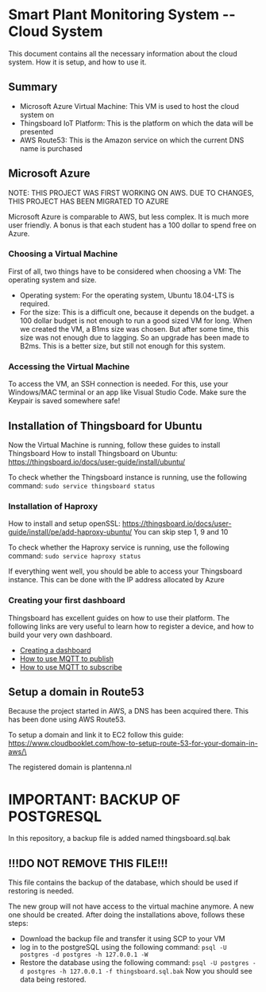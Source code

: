 # Smart Plant Monitoring System -- Cloud System
This document contains all the necessary information about the cloud system. How it is setup, and how to use it.

## Summary
-   Microsoft Azure Virtual Machine: This VM is used to host the cloud system on
-   Thingsboard IoT Platform: This is the platform on which the data will be presented 
-   AWS Route53: This is the Amazon service on which the current DNS name is purchased

## Microsoft Azure
NOTE: THIS PROJECT WAS FIRST WORKING ON AWS. DUE TO CHANGES, THIS PROJECT HAS BEEN MIGRATED TO AZURE

Microsoft Azure is comparable to AWS, but less complex. It is much more user friendly. A bonus is that each student has a 100 dollar to spend free on Azure. 

### Choosing a Virtual Machine
First of all, two things have to be considered when choosing a VM: The operating system and size.
-   Operating system: For the operating system, Ubuntu 18.04-LTS is required. 
-   For the size: This is a difficult one, because it depends on the budget. a 100 dollar budget is not enough to run a good sized VM for long. When we created the VM, a B1ms size was chosen. But after some time, this size was not enough due to lagging. So an upgrade has been made to B2ms. This is a better size, but still not enough for this system. 

### Accessing the Virtual Machine
To access the VM, an SSH connection is needed. For this, use your Windows/MAC terminal or an app like Visual Studio Code.
Make sure the Keypair is saved somewhere safe!

## Installation of Thingsboard for Ubuntu
Now the Virtual Machine is running, follow these guides to install Thingsboard
How to install Thingsboard on Ubuntu: https://thingsboard.io/docs/user-guide/install/ubuntu/

To check whether the Thingsboard instance is running, use the following command: `sudo service thingsboard status`

### Installation of Haproxy
How to install and setup openSSL: https://thingsboard.io/docs/user-guide/install/pe/add-haproxy-ubuntu/
You can skip step 1, 9 and 10

To check whether the Haproxy service is running, use the following command: `sudo service haproxy status`

If everything went well, you should be able to access your Thingsboard instance. This can be done with the IP address allocated by Azure

### Creating your first dashboard
Thingsboard has excellent guides on how to use their platform. The following links are very useful to learn how to register a device, and how to build your very own dashboard.
-   [Creating a dashboard](https://thingsboard.io/docs/iot-video-tutorials/#dashboard-development-guide-part-1-of-3-visualizing-assets-data-using-maps-and-tables)
-   [How to use MQTT to publish](https://thingsboard.io/docs/samples/raspberry/temperature/)
-   [How to use MQTT to subscribe](https://thingsboard.io/docs/samples/raspberry/gpio/)

## Setup a domain in Route53
Because the project started in AWS, a DNS has been acquired there. This has been done using AWS Route53. 

To setup a domain and link it to EC2 follow this guide: https://www.cloudbooklet.com/how-to-setup-route-53-for-your-domain-in-aws/\

The registered domain is plantenna.nl

# IMPORTANT: BACKUP OF POSTGRESQL
In this repository, a backup file is added named thingsboard.sql.bak
## !!!DO NOT REMOVE THIS FILE!!!
This file contains the backup of the database, which should be used if restoring is needed. 

The new group will not have access to the virtual machine anymore. A new one should be created.
After doing the installations above, follows these steps:
-   Download the backup file and transfer it using SCP to your VM
-   log in to the postgreSQL using the following command: `psql -U postgres -d postgres -h 127.0.0.1 -W`
-   Restore the database using the following command: `psql -U postgres -d postgres -h 127.0.0.1 -f thingsboard.sql.bak`
Now you should see data being restored.







